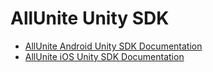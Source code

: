 # AllUnite Unity SDK

* [AllUnite Android Unity SDK Documentation](Android-Unity-SDK.md)
* [AllUnite iOS Unity SDK Documentation](iOS-Unity-SDK.md)
